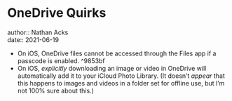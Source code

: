 # OneDrive Quirks

author:: Nathan Acks  
date:: 2021-06-19

* On iOS, OneDrive files cannot be accessed through the Files app if a passcode is enabled. ^9853bf
* On iOS, *explicitly* downloading an image or video in OneDrive will automatically add it to your iCloud Photo Library. (It doesn’t *appear* that this happens to images and videos in a folder set for offline use, but I’m not 100% sure about this.)
